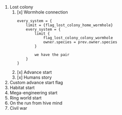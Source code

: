 1. Lost colony
    1. [x] Wormhole connection
        ```
        every_system = {
            limit = {flag_lost_colony_home_wormhole}
            every_system = {
                limit {
                    flag_lost_colony_colony_wormhole
                    owner.species = prev.owner.species
                }

                we have the pair
            }
        }
        ```
    1. [x] Advance start
    1. [x] Humans story
1. Custom advance start flag
1. Habitat start
1. Mega-engineering start
1. Ring world start
1. On the run from hive mind
1. Civil war